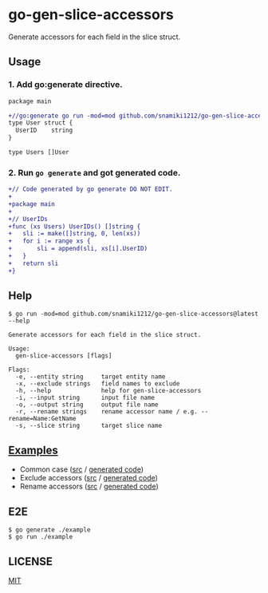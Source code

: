 # go-gen-slice-accessors

Generate accessors for each field in the slice struct.

## Usage

### 1. Add go:generate directive.

```diff filename="user.go"
package main

+//go:generate go run -mod=mod github.com/snamiki1212/go-gen-slice-accessors --entity User --slice Users --input user.go --output user_gen.go
type User struct {
  UserID    string
}

type Users []User
```

### 2. Run `go generate` and got generated code.

```diff filename="user_gen.go"
+// Code generated by go generate DO NOT EDIT.
+
+package main
+
+// UserIDs
+func (xs Users) UserIDs() []string {
+	sli := make([]string, 0, len(xs))
+	for i := range xs {
+		sli = append(sli, xs[i].UserID)
+	}
+	return sli
+}
```

## Help

```shell
$ go run -mod=mod github.com/snamiki1212/go-gen-slice-accessors@latest --help

Generate accessors for each field in the slice struct.

Usage:
  gen-slice-accessors [flags]

Flags:
  -e, --entity string     target entity name
  -x, --exclude strings   field names to exclude
  -h, --help              help for gen-slice-accessors
  -i, --input string      input file name
  -o, --output string     output file name
  -r, --rename strings    rename accessor name / e.g. --rename=Name:GetName
  -s, --slice string      target slice name
```

## [Examples](./example)

- Common case ([src](./example/user.go) / [generated code](./example/user_gen.go))
- Exclude accessors ([src](./example/exclude.go) / [generated code](./example/exclude_gen.go))
- Rename accessors ([src](./example/rename.go) / [generated code](./example/rename_gen.go))

## E2E

```shell
$ go generate ./example
$ go run ./example
```

## LICENSE

[MIT](./LICENSE)
